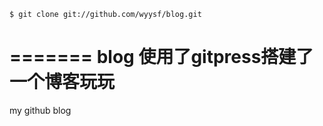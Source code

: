 
    $ git clone git://github.com/wyysf/blog.git
=======
blog 使用了gitpress搭建了一个博客玩玩
====

my github blog

